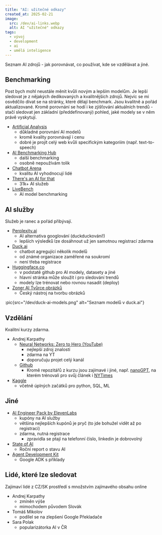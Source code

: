 ```yaml
---
title: "AI: užitečné odkazy"
created_at: 2025-02-21
image:
  src: /dev/ai-links.webp
  alt: AI "užitečné" odkazy
tags:
  - vývoj
  - development
  - ai
  - umělá inteligence
---
```


Seznam AI zdrojů - jak porovnávat, co používat, kde se vzdělávat a jiné.

## Benchmarking

Post bych mohl neustále měnit kvůli novým a lepším modelům. Je lepší sledovat je z nějakých dedikovaných a kvalitnějších zdrojů. Nejvíc se mi osvědčilo dívat se na stránky, které dělají benchmark. Jsou kvalitně a pořád aktualizované. Kromě porovnání se hodí i ke zjišťování aktuálních trendů - stačí sledovat jen základní (předdefinovaný) pohled, jaké modely se v něm právě vyskytují.

- [Artificial Analysis](https://artificialanalysis.ai/)
  - důkladné porovnání AI modelů
  - kromě kvality porovnávají i cenu
  - dobré je projít celý web kvůli specifickým kategoriím (např. text-to-speech)
- [AI Benchmarking Hub](https://epoch.ai/data/ai-benchmarking-dashboard)
  - další benchmarking
  - osobně nepoužívám tolik
- [Chatbot Arena](https://lmarena.ai/)
  - kvalitu AI vyhodnocují lidé
- [There's an AI for that](https://theresanaiforthat.com/)
  - 31k+ AI služeb
- [LiveBench](https://livebench.ai)
  - AI model benchmarking

## AI služby

Služeb je ranec a pořád přibývají.

- [Perplexity.ai](https://www.perplexity.ai/)
  - AI alternativa googlování (duckduckování!)
  - lepších výsledků lze dosáhnout už jen samotnou registrací zdarma
- [Duck.ai](https://duck.ai/)
  - chatbot agregující několik modelů
  - od známé organizace zaměřené na soukromí
  - není třeba registrace
- [Huggingface.co](https://huggingface.co/models)
  - v podstatě github pro AI modely, datasety a jiné
  - hlavní stránka může sloužit i pro sledování trendů
  - modely lze trénovat nebo rovnou nasadit (deploy)
- [Zoner AI Tvůrce obrázků](https://zonerai.com/cs/image-creator)
  - Český nástroj na tvorbu obrázků

:pic{src="/dev/duck-ai-models.png" alt="Seznam modelů v duck.ai"}

## Vzdělání

Kvalitní kurzy zdarma.

- Andrej Karpathy
  - [Neural Networks: Zero to Hero (YouTube)](https://youtube.com/playlist?list=PLAqhIrjkxbuWI23v9cThsA9GvCAUhRvKZ)
    - nejlepší zdroj znalostí
    - zdarma na YT
    - doporučuju projet celý kanál
  - [Github](https://github.com/karpathy)
    - Kromě repozitářů z kurzu jsou zajímavé i jiné, např. [nanoGPT](https://github.com/karpathy/nanoGPT), na kterém trénovali pro svůj článek i [NYTimes](https://www.nytimes.com/interactive/2023/04/26/upshot/gpt-from-scratch.html)
- [Kaggle](https://www.kaggle.com/learn)
  - včetně úplných začátků pro python, SQL, ML

## Jiné

- [AI Engineer Pack by ElevenLabs](https://www.aiengineerpack.com/)
  - kupóny na AI služby
  - většina nejlepších kupónů je pryč (to jde bohužel vidět až po registraci)
  - zdarma, nutná registrace
    - zpravidla se ptají na telefonní číslo, linkedin je dobrovolný
- [State of AI](https://www.stateof.ai/)
  - Roční report o stavu AI
- [Agent Development Kit](https://google.github.io/adk-docs/)
  - Google ADK s příklady

## Lidé, které lze sledovat

Zajímaví lidé z CZ/SK prostředí s množstvím zajímavého obsahu online

- Andrej Karpathy
  - zmíněn výše
  - mimochodem původem Slovák
- Tomáš Mikolov
  - podílel se na zlepšení Google Překladače
- Sara Polak
  - popularizátorka AI v ČR
